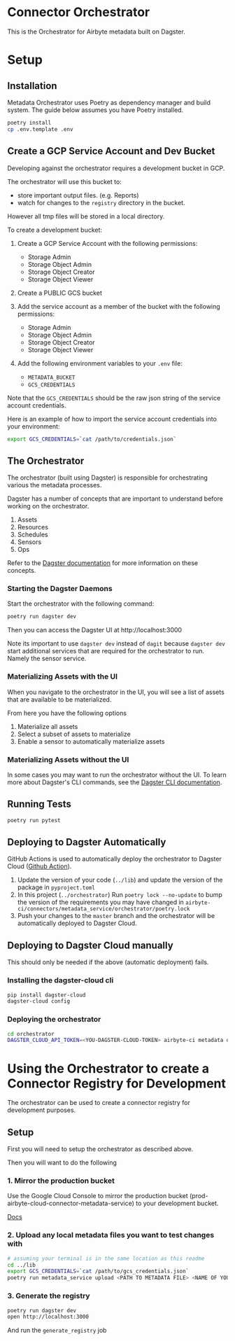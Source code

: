 # Connector Orchestrator

This is the Orchestrator for Airbyte metadata built on Dagster.

# Setup

## Installation

Metadata Orchestrator uses Poetry as dependency manager and build system. The guide below
assumes you have Poetry installed.

```bash
poetry install
cp .env.template .env
```

## Create a GCP Service Account and Dev Bucket

Developing against the orchestrator requires a development bucket in GCP.

The orchestrator will use this bucket to:

- store important output files. (e.g. Reports)
- watch for changes to the `registry` directory in the bucket.

However all tmp files will be stored in a local directory.

To create a development bucket:

1. Create a GCP Service Account with the following permissions:
   - Storage Admin
   - Storage Object Admin
   - Storage Object Creator
   - Storage Object Viewer
2. Create a PUBLIC GCS bucket
3. Add the service account as a member of the bucket with the following permissions:

   - Storage Admin
   - Storage Object Admin
   - Storage Object Creator
   - Storage Object Viewer

4. Add the following environment variables to your `.env` file:
   - `METADATA_BUCKET`
   - `GCS_CREDENTIALS`

Note that the `GCS_CREDENTIALS` should be the raw json string of the service account credentials.

Here is an example of how to import the service account credentials into your environment:

```bash
export GCS_CREDENTIALS=`cat /path/to/credentials.json`
```

## The Orchestrator

The orchestrator (built using Dagster) is responsible for orchestrating various the metadata
processes.

Dagster has a number of concepts that are important to understand before working on the
orchestrator.

1. Assets
2. Resources
3. Schedules
4. Sensors
5. Ops

Refer to the [Dagster documentation](https://docs.dagster.io/concepts) for more information on these
concepts.

### Starting the Dagster Daemons

Start the orchestrator with the following command:

```bash
poetry run dagster dev
```

Then you can access the Dagster UI at http://localhost:3000

Note its important to use `dagster dev` instead of `dagit` because `dagster dev` start additional
services that are required for the orchestrator to run. Namely the sensor service.

### Materializing Assets with the UI

When you navigate to the orchestrator in the UI, you will see a list of assets that are available to
be materialized.

From here you have the following options

1. Materialize all assets
2. Select a subset of assets to materialize
3. Enable a sensor to automatically materialize assets

### Materializing Assets without the UI

In some cases you may want to run the orchestrator without the UI. To learn more about Dagster's CLI
commands, see the [Dagster CLI documentation](https://docs.dagster.io/_apidocs/cli).

## Running Tests

```bash
poetry run pytest
```

## Deploying to Dagster Automatically

GitHub Actions is used to automatically deploy the orchestrator to Dagster Cloud
([Github Action](https://github.com/airbytehq/airbyte/blob/master/.github/workflows/metadata_service_deploy_orchestrator_dagger.yml)).

1. Update the version of your code (`../lib`) and update the version of the package in
   `pyproject.toml`
1. In this project (`../orchestrator`) Run `poetry lock --no-update` to bump the version of the
   requirements you may have changed in
   `airbyte-ci/connectors/metadata_service/orchestrator/poetry.lock`
1. Push your changes to the `master` branch and the orchestrator will be automatically deployed to
   Dagster Cloud.

## Deploying to Dagster Cloud manually

This should only be needed if the above (automatic deployment) fails.

### Installing the dagster-cloud cli

```bash
pip install dagster-cloud
dagster-cloud config
```

### Deploying the orchestrator

```bash
cd orchestrator
DAGSTER_CLOUD_API_TOKEN=<YOU-DAGSTER-CLOUD-TOKEN> airbyte-ci metadata deploy orchestrator
```

# Using the Orchestrator to create a Connector Registry for Development

The orchestrator can be used to create a connector registry for development purposes.

## Setup

First you will need to setup the orchestrator as described above.

Then you will want to do the following

### 1. Mirror the production bucket

Use the Google Cloud Console to mirror the production bucket
(prod-airbyte-cloud-connector-metadata-service) to your development bucket.

[Docs](https://cloud.google.com/storage-transfer/docs/cloud-storage-to-cloud-storage)

### 2. Upload any local metadata files you want to test changes with

```bash
# assuming your terminal is in the same location as this readme
cd ../lib
export GCS_CREDENTIALS=`cat /path/to/gcs_credentials.json`
poetry run metadata_service upload <PATH TO METADATA FILE> <NAME OF YOUR BUCKET>
```

### 3. Generate the registry

```bash
poetry run dagster dev
open http://localhost:3000
```

And run the `generate_registry` job
